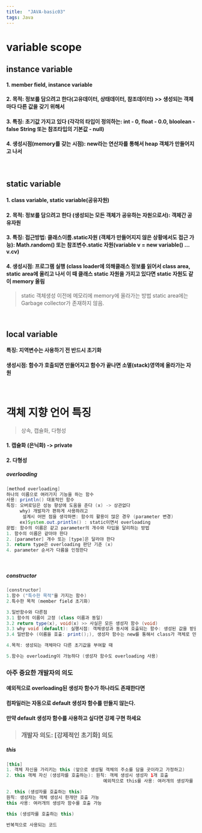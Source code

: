 ```yaml
---
title:  "JAVA-basic03"
tags: Java
---
```

# variable scope
## instance variable
#### 1. member field, instance variable
#### 2. 목적: 정보를 담으려고 한다(고유데이터, 상태데이터, 참조데이터) >> 생성되는 객체마다 다른 값을 갖기 위해서
#### 3. 특징: 초기값 가지고 있다 (각각의 타입이 정의하는: int - 0, float - 0.0, bloolean - false String 또는 참조타입의 기본값 - null)
#### 4. 생성시점(memory를 갖는 시점): new라는 연산자를 통해서 heap 객체가 만들어지고 나서
<br>

## static variable
#### 1. class variable, static variable(공유자원)
#### 2. 목적: 정보를 담으려고 한다 (생성되는 모든 객체가 공유하는 자원으로서): 객체간 공유자원
#### 3. 특징: 접근방법: 클래스이름.static자원 (객체가 만들어지지 않은 상황에서도 접근 가능): Math.random() 또는 참조변수.static 자원(variable v = new variable() ... v.cv)
#### 4. 생성시점: 프로그램 실행 (class loader에 의해클래스 정보를 읽어서 class area, static area에 올리고 나서 이 때 클래스 static 자원을 가지고 있다면 static 자원도 같이 memory 올림
> static 객체생성 이전에 메모리에  memory에 올라가는 방법
static area에는 Garbage collector가 존재하지 않음.	
<br>

## local variable
#### 특징: 지역변수는 사용하기 전 반드시 초기화
#### 생성시점: 함수가 호출되면 만들어지고 함수가 끝나면 소멸(stack)영역에 올라가는 자원
<br>

# 객체 지향 언어 특징
> 상속, 캡슐화, 다형성

#### 1. 캡슐화 (은닉화) -> private

#### 2. 다형성
##### overloading
~~~java 
[method overloading]
하나의 이름으로 여러가지 기능을 하는 함수
사용: println() 대표적인 함수
특징: 오버로딩은 성능 향상에 도움을 준다 (x) -> 상관없다
     why) 개발자가 편하게 사용하려고
	  설계시 어떤 점을 생각하면: 함수의 활용이 많은 경우 (parameter 변경)
	 ex)System.out.println() : static이면서 overloading
문법: 함수의 이름은 같고 parameter의 개수와 타입을 달리하는 방법
1. 함수의 이름은 같아야 한다
2. [parameter] 개수 또는 [type]은 달라야 한다
3. return type은 overloading 판단 기준 (x)
4. parameter 순서가 다름을 인정한다
~~~
<br>

##### constructor
~~~java
[constructor]
1.함수 ("특수한 목적"을 가지는 함수)
2.특수한 목적 (member field 초기화)

3.일반함수와 다른점
3.1 함수의 이름이 고정 (class 이름과 동일)
3.2 return type(x), void(x) >> 사실은 모든 생성자 함수 (void)
3.3 why void (default): 실행시점: 객체생성과 동시에 호출되는 함수: 생성된 값을 받을 녀석이 없어요
3.4 일반함수 (이름을 호출: print();), 생성자 함수는 new를 통해서 class가 객체로 만들어 질 때

4.목적: 생성되는 객체마다 다른 초기값을 부여할 때

5.함수는 overloading이 가능하다 (생성자 함수도 overloading 사용)
~~~

### 아주 중요한 개발자의 의도
#### 예외적으로 overloading된 생성자 함수가 하나라도 존재한다면
#### 컴파일러는 자동으로 default 생성자 함수를 만들지 않는다.
#### 만약 default 생성자 함수를 사용하고 싶다면 강제 구현 하세요
> ### 개발자 의도: [강제적인 초기화] 의도

##### this
~~~java
[this]
1. 객체 자신을 가리키는 this (앞으로 생성될 객체의 주소를 담을 곳이라고 가정하고)
2. this 객체 자신 (생성자를 호출하는): 원칙: 객체 생성시 생성자 1개 호출
							        예외적으로 this를 사용: 여러개의 생성자를 호출 가능 

2. this (생성자를 호출하는 this)
원칙: 생성자는 객체 생성시 한개만 호출 가능
this 사용: 여러개의 생성자 함수를 호출 가능

this (생성자를 호출하는 this)

반복적으로 사용되는 코드
~~~
